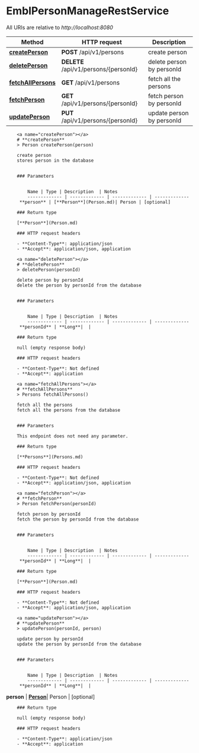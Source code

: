 # EmblPersonManageRestService

All URIs are relative to *http://localhost:8080*

Method | HTTP request | Description
------------- | ------------- | -------------
[**createPerson**](EmblPersonManageRestService.md#createPerson) | **POST** /api/v1/persons | create person
[**deletePerson**](EmblPersonManageRestService.md#deletePerson) | **DELETE** /api/v1/persons/{personId} | delete person by personId
[**fetchAllPersons**](EmblPersonManageRestService.md#fetchAllPersons) | **GET** /api/v1/persons | fetch all the persons
[**fetchPerson**](EmblPersonManageRestService.md#fetchPerson) | **GET** /api/v1/persons/{personId} | fetch person by personId
[**updatePerson**](EmblPersonManageRestService.md#updatePerson) | **PUT** /api/v1/persons/{personId} | update person by personId


        <a name="createPerson"></a>
        # **createPerson**
        > Person createPerson(person)

        create person
        stores person in the database


        ### Parameters

        
            Name | Type | Description  | Notes
            ------------- | ------------- | ------------- | -------------
         **person** | [**Person**](Person.md)| Person | [optional]

        ### Return type

        [**Person**](Person.md)

        ### HTTP request headers

        - **Content-Type**: application/json
        - **Accept**: application/json, application

        <a name="deletePerson"></a>
        # **deletePerson**
        > deletePerson(personId)

        delete person by personId
        delete the person by personId from the database


        ### Parameters

        
            Name | Type | Description  | Notes
            ------------- | ------------- | ------------- | -------------
         **personId** | **Long**|  |

        ### Return type

        null (empty response body)

        ### HTTP request headers

        - **Content-Type**: Not defined
        - **Accept**: application

        <a name="fetchAllPersons"></a>
        # **fetchAllPersons**
        > Persons fetchAllPersons()

        fetch all the persons
        fetch all the persons from the database


        ### Parameters

        This endpoint does not need any parameter.
        
        ### Return type

        [**Persons**](Persons.md)

        ### HTTP request headers

        - **Content-Type**: Not defined
        - **Accept**: application/json, application

        <a name="fetchPerson"></a>
        # **fetchPerson**
        > Person fetchPerson(personId)

        fetch person by personId
        fetch the person by personId from the database


        ### Parameters

        
            Name | Type | Description  | Notes
            ------------- | ------------- | ------------- | -------------
         **personId** | **Long**|  |

        ### Return type

        [**Person**](Person.md)

        ### HTTP request headers

        - **Content-Type**: Not defined
        - **Accept**: application/json, application

        <a name="updatePerson"></a>
        # **updatePerson**
        > updatePerson(personId, person)

        update person by personId
        update the person by personId from the database


        ### Parameters

        
            Name | Type | Description  | Notes
            ------------- | ------------- | ------------- | -------------
         **personId** | **Long**|  |
 **person** | [**Person**](Person.md)| Person | [optional]

        ### Return type

        null (empty response body)

        ### HTTP request headers

        - **Content-Type**: application/json
        - **Accept**: application

